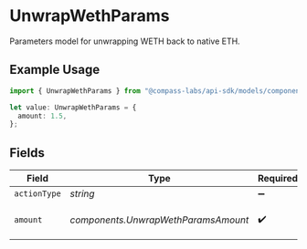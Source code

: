 # UnwrapWethParams

Parameters model for unwrapping WETH back to native ETH.

## Example Usage

```typescript
import { UnwrapWethParams } from "@compass-labs/api-sdk/models/components";

let value: UnwrapWethParams = {
  amount: 1.5,
};
```

## Fields

| Field                               | Type                                | Required                            | Description                         | Example                             |
| ----------------------------------- | ----------------------------------- | ----------------------------------- | ----------------------------------- | ----------------------------------- |
| `actionType`                        | *string*                            | :heavy_minus_sign:                  | N/A                                 |                                     |
| `amount`                            | *components.UnwrapWethParamsAmount* | :heavy_check_mark:                  | The amount of WETH to unwrap.       | 1.5                                 |